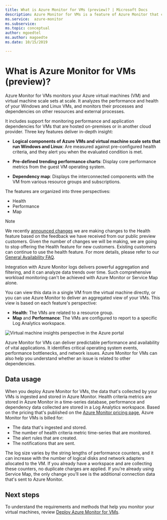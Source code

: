 ```yaml
---
title: What is Azure Monitor for VMs (preview)? | Microsoft Docs
description: Azure Monitor for VMs is a feature of Azure Monitor that combines health and performance monitoring of the Azure VM operating system, as well as automatically discovering application components and dependencies with other resources and maps the communication between them. This article provides an overview.
ms.service:  azure-monitor
ms.subservice: 
ms.topic: conceptual
author: mgoedtel
ms.author: magoedte
ms.date: 10/15/2019

---
```


# What is Azure Monitor for VMs (preview)?

Azure Monitor for VMs monitors your Azure virtual machines (VM) and virtual machine scale sets at scale. It analyzes the performance and health of your Windows and Linux VMs, and monitors their processes and dependencies on other resources and external processes. 

It includes support for monitoring performance and application dependencies for VMs that are hosted on-premises or in another cloud provider. Three key features deliver in-depth insight:

- **Logical components of Azure VMs and virtual machine scale sets that run Windows and Linux**: Are measured against pre-configured health criteria, and they alert you when the evaluated condition is met.  ​

- **Pre-defined trending performance charts**: Display core performance metrics from the guest VM operating system.

- **Dependency map**: Displays the interconnected components with the VM from various resource groups and subscriptions.  

The features are organized into three perspectives:

- Health
- Performance
- Map

>[!NOTE]
>We recently [announced changes](https://azure.microsoft.com/updates/upcoming-changes-for-azure-monitor-for-vms-as-we-prepare-for-ga) we are making changes to the Health feature based on the feedback we have received from our public preview customers. Given the number of changes we will be making, we are going to stop offering the Health feature for new customers. Existing customers can continue to use the health feature. For more details, please refer to our [General Availability FAQ](vminsights-ga-release-faq.md).  

Integration with Azure Monitor logs delivers powerful aggregation and filtering, and it can analyze data trends over time. Such comprehensive workload monitoring can't be achieved with Azure Monitor or Service Map alone.  

You can view this data in a single VM from the virtual machine directly, or you can use Azure Monitor to deliver an aggregated view of your VMs. This view is based on each feature's perspective:

- **Health**: The VMs are related to a resource group.
- **Map** and **Performance**: The VMs are configured to report to a specific Log Analytics workspace.

![Virtual machine insights perspective in the Azure portal](./media/vminsights-overview/vminsights-azmon-directvm-01.png)

Azure Monitor for VMs can deliver predictable performance and availability of vital applications. It identifies critical operating system events, performance bottlenecks, and network issues. Azure Monitor for VMs can also help you understand whether an issue is related to other dependencies.  

## Data usage

When you deploy Azure Monitor for VMs, the data that's collected by your VMs is ingested and stored in Azure Monitor. Health criteria metrics are stored in Azure Monitor in a time-series database, performance and dependency data collected are stored in a Log Analytics workspace. Based on the pricing that's published on the [Azure Monitor pricing page](https://azure.microsoft.com/pricing/details/monitor/), Azure Monitor for VMs is billed for:

- The data that's ingested and stored.
- The number of health criteria metric time-series that are monitored.
- The alert rules that are created.
- The notifications that are sent. 

The log size varies by the string lengths of performance counters, and it can increase with the number of logical disks and network adapters allocated to the VM. If you already have a workspace and are collecting these counters, no duplicate charges are applied. If you're already using Service Map, the only change you’ll see is the additional connection data that's sent to Azure Monitor.​

## Next steps

To understand the requirements and methods that help you monitor your virtual machines, review [Deploy Azure Monitor for VMs](vminsights-enable-overview.md).
